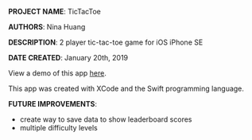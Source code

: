 **PROJECT NAME**: TicTacToe

**AUTHORS**: Nina Huang

**DESCRIPTION**: 2 player tic-tac-toe game for iOS iPhone SE

**DATE CREATED**: January 20th, 2019

View a demo of this app [here](https://youtu.be/TExW1SkSatM).

This app was created with XCode and the Swift programming language.

**FUTURE IMPROVEMENTS**:
- create way to save data to show leaderboard scores
- multiple difficulty levels
